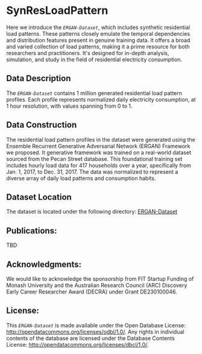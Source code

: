 # SynResLoadPattern

Here we introduce the *`ERGAN-Dataset`*, which includes synthetic residential load patterns. These patterns closely emulate the temporal dependencies and distribution features present in genuine training data. It offers a broad and varied collection of load patterns, making it a prime resource for both researchers and practitioners. It's designed for in-depth analysis, simulation, and study in the field of residential electricity consumption.


## Data Description
The *`ERGAN-Dataset`* contains 1 million generated residential load pattern profiles. Each profile represents normalized daily electricity consumption, at 1 hour resolution, with values spanning from 0 to 1.

## Data Construction
The residential load pattern profiles in the dataset were generated using the Ensemble Recurrent Generative Adversarial Network (ERGAN) Framework we proposed. It generative framework was trained on a real-world dataset sourced from the Pecan Street database. This foundational training set includes hourly load data for 417 households over a year, specifically from Jan. 1, 2017, to Dec. 31, 2017. The data was normalized to represent a diverse array of daily load patterns and consumption habits.

## Dataset Location
The dataset is located under the following directory: [ERGAN-Dataset](https://github.com/AdamLiang42/ERGAN-Dataset/tree/main/ERGAN-Dataset)

## Publications:
<!-- Welcome to cite our publications on this project. -->
TBD


## Acknowledgments:
We would like to acknowledge the sponsorship from FIT Startup Funding of Monash University and the Australian Research Council (ARC) Discovery Early Career Researcher Award (DECRA) under Grant DE230100046.

## License:
This *`ERGAN-Dataset`* is made available under the Open Database License: http://opendatacommons.org/licenses/odbl/1.0/. Any rights in individual contents of the database are licensed under the Database Contents License: http://opendatacommons.org/licenses/dbcl/1.0/.
